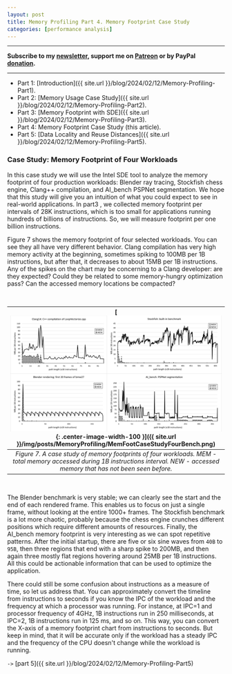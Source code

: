 ```yaml
---
layout: post
title: Memory Profiling Part 4. Memory Footprint Case Study
categories: [performance analysis]
---
```


------

**Subscribe to my [newsletter](https://products.easyperf.net/newsletter), support me on [Patreon](https://www.patreon.com/dendibakh) or by PayPal [donation](https://www.paypal.com/cgi-bin/webscr?cmd=_donations&business=TBM3NW8TKTT34&currency_code=USD&source=url).**

------

- Part 1: [Introduction]({{ site.url }}/blog/2024/02/12/Memory-Profiling-Part1).
- Part 2: [Memory Usage Case Study]({{ site.url }}/blog/2024/02/12/Memory-Profiling-Part2).
- Part 3: [Memory Footprint with SDE]({{ site.url }}/blog/2024/02/12/Memory-Profiling-Part3).
- Part 4: Memory Footprint Case Study (this article).
- Part 5: [Data Locality and Reuse Distances]({{ site.url }}/blog/2024/02/12/Memory-Profiling-Part5).

### Case Study: Memory Footprint of Four Workloads

In this case study we will use the Intel SDE tool to analyze the memory footprint of four production workloads: Blender ray tracing, Stockfish chess engine, Clang++ compilation, and AI_bench PSPNet segmentation. We hope that this study will give you an intuition of what you could expect to see in real-world applications. In part3 , we collected memory footprint per intervals of 28K instructions, which is too small for applications running hundreds of billions of instructions. So, we will measure footprint per one billion instructions.

Figure 7 shows the memory footprint of four selected workloads. You can see they all have very different behavior. Clang compilation has very high memory activity at the beginning, sometimes spiking to 100MB per 1B instructions, but after that, it decreases to about 15MB per 1B instructions. Any of the spikes on the chart may be concerning to a Clang developer: are they expected? Could they be related to some memory-hungry optimization pass? Can the accessed memory locations be compacted?

<br/>

| [![](/img/posts/MemoryProfiling/MemFootCaseStudyFourBench.png){: .center-image-width-100 }]({{ site.url }}/img/posts/MemoryProfiling/MemFootCaseStudyFourBench.png) | 
|:--:| 
| *Figure 7. A case study of memory footprints of four workloads. MEM - total memory accessed during 1B instructions interval. NEW - accessed memory that has not been seen before.* |

<br/>

The Blender benchmark is very stable; we can clearly see the start and the end of each rendered frame. This enables us to focus on just a single frame, without looking at the entire 1000+ frames. The Stockfish benchmark is a lot more chaotic, probably because the chess engine crunches different positions which require different amounts of resources. Finally, the AI_bench memory footprint is very interesting as we can spot repetitive patterns. After the initial startup, there are five or six sine waves from `40B` to `95B`, then three regions that end with a sharp spike to 200MB, and then again three mostly flat regions hovering around 25MB per 1B instructions. All this could be actionable information that can be used to optimize the application.

There could still be some confusion about instructions as a measure of time, so let us address that. You can approximately convert the timeline from instructions to seconds if you know the IPC of the workload and the frequency at which a processor was running. For instance, at IPC=1 and processor frequency of 4GHz, 1B instructions run in 250 milliseconds, at IPC=2, 1B instructions run in 125 ms, and so on. This way, you can convert the X-axis of a memory footprint chart from instructions to seconds. But keep in mind, that it will be accurate only if the workload has a steady IPC and the frequency of the CPU doesn't change while the workload is running.

`->` [part 5]({{ site.url }}/blog/2024/02/12/Memory-Profiling-Part5)